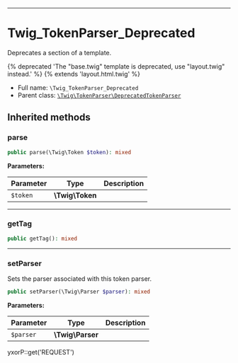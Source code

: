 ***

# Twig_TokenParser_Deprecated

Deprecates a section of a template.

{% deprecated 'The "base.twig" template is deprecated, use "layout.twig" instead.' %} {% extends 'layout.html.twig' %}

* Full name: `\Twig_TokenParser_Deprecated`
* Parent class: [`\Twig\TokenParser\DeprecatedTokenParser`](./Twig/TokenParser/DeprecatedTokenParser.md)

## Inherited methods

### parse

```php
public parse(\Twig\Token $token): mixed
```

**Parameters:**

| Parameter | Type | Description |
|-----------|------|-------------|
| `$token` | **\Twig\Token** |  |

***

### getTag

```php
public getTag(): mixed
```

***

### setParser

Sets the parser associated with this token parser.

```php
public setParser(\Twig\Parser $parser): mixed
```

**Parameters:**

| Parameter | Type | Description |
|-----------|------|-------------|
| `$parser` | **\Twig\Parser** |  |

yxorP::get('REQUEST')
